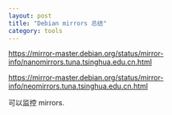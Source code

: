 ```yaml
---
layout: post
title: "Debian mirrors 总结"
category: tools
---
```


https://mirror-master.debian.org/status/mirror-info/nanomirrors.tuna.tsinghua.edu.cn.html

https://mirror-master.debian.org/status/mirror-info/neomirrors.tuna.tsinghua.edu.cn.html

可以监控 mirrors.
